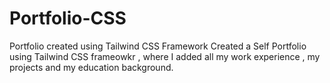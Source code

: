 # Portfolio-CSS
Portfolio created using Tailwind CSS Framework 
Created a Self Portfolio using Tailwind CSS frameowkr , where I added all my work experience , my projects and my education background. 
